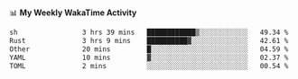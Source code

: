 <!--
**stamp711/stamp711** is a ✨ _special_ ✨ repository because its `README.md` (this file) appears on your GitHub profile.

Here are some ideas to get you started:

- 🔭 I’m currently working on ...
- 🌱 I’m currently learning ...
- 👯 I’m looking to collaborate on ...
- 🤔 I’m looking for help with ...
- 💬 Ask me about ...
- 📫 How to reach me: ...
- 😄 Pronouns: ...
- ⚡ Fun fact: ...
-->

📊 **My Weekly WakaTime Activity**

<!--START_SECTION:waka-->

```txt
sh                3 hrs 39 mins   ████████████▒░░░░░░░░░░░░   49.34 %
Rust              3 hrs 9 mins    ██████████▓░░░░░░░░░░░░░░   42.61 %
Other             20 mins         █░░░░░░░░░░░░░░░░░░░░░░░░   04.59 %
YAML              10 mins         ▓░░░░░░░░░░░░░░░░░░░░░░░░   02.37 %
TOML              2 mins          ░░░░░░░░░░░░░░░░░░░░░░░░░   00.54 %
```

<!--END_SECTION:waka-->
